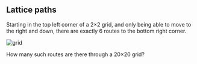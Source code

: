 Lattice paths
-------------

Starting in the top left corner of a 2×2 grid, and only being able to move to the right and down, there are exactly 6 routes to the bottom right corner.

![grid](https://projecteuler.net/project/images/p015.gif)

How many such routes are there through a 20×20 grid?
